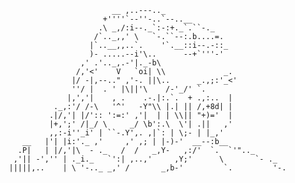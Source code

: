                               __ ,..---.._
                            +''''`--''-..`--..__
                           .\ _,/:i--._`:-:+._`.``-._
                          /`.._,,' \   `-.``--:.b....=.
                         |`..__,,..`.    '`.__::i--.-::_
                         )- .....--i'\..      --+`'''-'
                       ,' .'.._,.-'|._-b\
                      /,'<'    V   `oi| \\             _.
                     |/ -|,--.." ,'-. ||\..      _.,;:'_<'
                     ''/ |  . ' |\||'\    /-'_/' `.
                    |,','|    , .    .-.|:.`.  + .,:..  |
                 ._,:'/ /-\   '^'   -Y"\\ |.| || /,+8d| |
                .|/,'| |/':: ':=:' ,'|  | | \\|| "+)='  |
                |+,';' /|_/ \     _/ \b':.\  \'| .||   ,'
                ,,:-i''_i' | ``-.Y',. ,|`: | \;- | |_,'
          __   |'| |i:'._ ,'     ,' ,; | |-)-'  __--:b__
         .P|   | |/,'|\  - ._   /  /   _,Y-   ,:/'  `.  `'".._
        ,'|| -','' | ._i._   `':| ,..,'     ,Y;'      \       `- ._
       |||||,..    | \ '-.._ _,' /       _,b-'         `.         '-.
